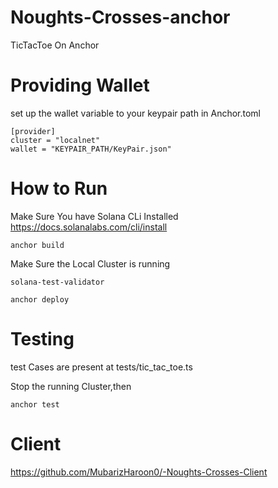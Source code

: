 # Noughts-Crosses-anchor
TicTacToe On Anchor
# Providing Wallet
set up the wallet variable to your keypair path in Anchor.toml
```console
[provider]
cluster = "localnet"
wallet = "KEYPAIR_PATH/KeyPair.json"
```
# How to Run
Make Sure You have Solana CLi Installed
https://docs.solanalabs.com/cli/install
```console
anchor build
```
Make Sure the Local Cluster is running
```console
solana-test-validator
```
```console
anchor deploy 
```
# Testing
test Cases are present at tests/tic_tac_toe.ts

Stop the running Cluster,then 
```console
anchor test
```
# Client
https://github.com/MubarizHaroon0/-Noughts-Crosses-Client


